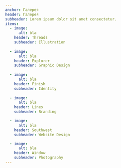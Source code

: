 ```yaml
---
anchor: Галерея
header: Галерея
subheader: Lorem ipsum dolor sit amet consectetur.
items: 
  - image:
      alt: bla
    header: Threads
    subheader: Illustration
 
  - image: 
      alt: bla
    header: Explorer
    subheader: Graphic Design
  
  - image:
      alt: bla
    header: Finish
    subheader: Identity
  
  - image: 
      alt: bla
    header: Lines
    subheader: Branding

  - image:
      alt: bla
    header: Southwest
    subheader: Website Design

  - image:
      alt: bla
    header: Window
    subheader: Photography
---
```

